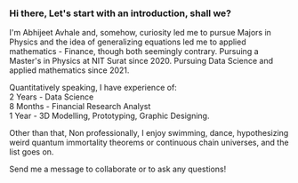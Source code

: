 ### Hi there, Let's start with an introduction, shall we?
I'm Abhijeet Avhale and, somehow, curiosity led me to pursue Majors in Physics and the idea of generalizing equations led me to applied mathematics - Finance, though both seemingly contrary.
Pursuing a Master's in Physics at NIT Surat since 2020.
Pursuing Data Science and applied mathematics since 2021.

Quantitatively speaking, I have experience of: \
2 Years - Data Science \
8 Months - Financial Research Analyst \
1 Year - 3D Modelling, Prototyping, Graphic Designing. 


Other than that, Non professionally, I enjoy swimming, dance, hypothesizing weird quantum immortality theorems or continuous chain universes, and the list goes on.

Send me a message to collaborate or to ask any questions!
